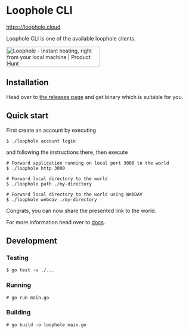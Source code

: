 # Loophole CLI

https://loophole.cloud

Loophole CLI is one of the available loophole clients.

<a href="https://www.producthunt.com/posts/loophole?utm_source=badge-featured&utm_medium=badge&utm_souce=badge-loophole" target="_blank"><img src="https://api.producthunt.com/widgets/embed-image/v1/featured.svg?post_id=280773&theme=light" alt="Loophole - Instant hosting, right from your local machine | Product Hunt" style="width: 250px; height: 54px;" width="250" height="54" /></a>

## Installation

Head over to [the releases page](https://github.com/loophole/cli/releases/latest) and get binary which is suitable for you.

## Quick start

First create an account by executing

```
$ ./loophole account login
```

and following the instructions there, then execute

```
# Forward application running on local port 3000 to the world
$ ./loophole http 3000
```

```
# Forward local directory to the world
$ ./loophole path ./my-directory
```

```
# Forward local directory to the world using WebDAV
$ ./loophole webdav ./my-directory
```

Congrats, you can now share the presented link to the world.

For more information head over to [docs](https://loophole.cloud/docs/).

## Development

### Testing

```
$ go test -v ./...
```

### Running

```
# go run main.go
```

### Building

```
# go build -o loophole main.go
```

